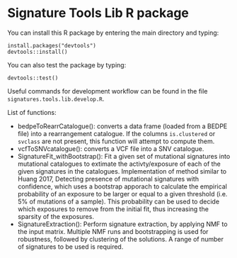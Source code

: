 # Signature Tools Lib R package

You can install this R package by entering the main directory and typing:

```
install.packages("devtools")
devtools::install()
```

You can also test the package by typing:

```
devtools::test()
```

Useful commands for development workflow can be found in the file ```signatures.tools.lib.develop.R```.


List of functions:

- bedpeToRearrCatalogue(): converts a data frame (loaded from a BEDPE file) into a rearrangement catalogue. If the columns ```is.clustered``` or ```svclass``` are not present, this function will attempt to compute them.
- vcfToSNVcatalogue(): converts a VCF file into a SNV catalogue.
- SignatureFit_withBootstrap(): Fit a given set of mutational signatures into mutational catalogues to extimate the activty/exposure of each of the given signatures in the catalogues. Implementation of method similar to Huang 2017, Detecting presence of mutational signatures with confidence, which uses a bootstrap apporach to calculate the empirical probability of an exposure to be larger or equal to a given threshold (i.e. 5% of mutations of a sample). This probability can be used to decide which exposures to remove from the initial fit, thus increasing the sparsity of the exposures.
- SignatureExtraction(): Perform signature extraction, by applying NMF to the input matrix. Multiple NMF runs and bootstrapping is used for robustness, followed by clustering of the solutions. A range of number of signatures to be used is required.
